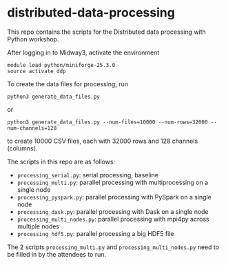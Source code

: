 # distributed-data-processing
This repo contains the scripts for the Distributed data processing with Python workshop.

After logging in to Midway3, activate the environment

```
module load python/miniforge-25.3.0
source activate ddp
```

To create the data files for processing, run
```
python3 generate_data_files.py
```

or 
```
python3 generate_data_files.py --num-files=10000 --num-rows=32000 --num-channels=128
```

to create 10000 CSV files, each with 32000 rows and 128 channels (columns).

The scripts in this repo are as follows:

* `processing_serial.py`: serial processing, baseline
* `processing_multi.py`: parallel processing with multiprocessing on a single node
* `processing_pyspark.py`: parallel processing with PySpark on a single node
* `processing_dask.py`: parallel processing with Dask on a single node
* `processing_multi_nodes.py`: parallel processing with mpi4py across multiple nodes
* `processing_hdf5.py`: parallel processing a big HDF5 file


The 2 scripts `processing_multi.py` and `processing_multi_nodes.py` need to be filled in by the attendees to run.



